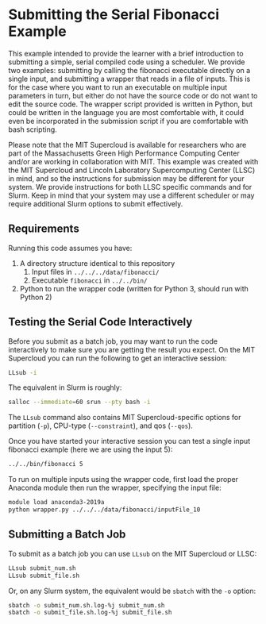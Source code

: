 # Submitting the Serial Fibonacci Example

This example intended to provide the learner with a brief introduction to submitting a simple, serial compiled code using a scheduler. We provide two examples: submitting by calling the fibonacci executable directly on a single input, and submitting a wrapper that reads in a file of inputs. This is for the case where you want to run an executable on multiple input parameters in turn, but either do not have the source code or do not want to edit the source code. The wrapper script provided is written in Python, but could be written in the language you are most comfortable with, it could even be incorporated in the submission script if you are comfortable with bash scripting.

Please note that the MIT Supercloud is available for researchers who are part of the Massachusetts Green High Performance Computing Center and/or are working in collaboration with MIT.  This example was created with the MIT Supercloud and Lincoln Laboratory Supercomputing Center (LLSC) in mind, and so the instructions for submission may be different for your system. We provide instructions for both LLSC specific commands and for Slurm. Keep in mind that your system may use a different scheduler or may require additional Slurm options to submit effectively.

## Requirements

Running this code assumes you have:

1. A directory structure identical to this repository
    1. Input files in `../../../data/fibonacci/`
    2. Executable `fibonacci` in `../../bin/`
2. Python to run the wrapper code (written for Python 3, should run with Python 2)

## Testing the Serial Code Interactively

Before you submit as a batch job, you may want to run the code interactively to make sure you are getting the result you expect. On the MIT Supercloud you can run the following to get an interactive session:

```bash
LLsub -i
```

The equivalent in Slurm is roughly:

```bash
salloc --immediate=60 srun --pty bash -i
```

The `LLsub` command also contains MIT Supercloud-specific options for partition (`-p`), CPU-type (`--constraint`), and qos (`--qos`).

Once you have started your interactive session you can test a single input fibonacci example (here we are using the input 5):

```bash
../../bin/fibonacci 5
```

To run on multiple inputs using the wrapper code, first load the proper Anaconda module then run the wrapper, specifying the input file:

```bash
module load anaconda3-2019a
python wrapper.py ../../../data/fibonacci/inputFile_10
```

## Submitting a Batch Job

To submit as a batch job you can use `LLsub` on the MIT Supercloud or LLSC:

```bash
LLsub submit_num.sh
LLsub submit_file.sh
```

Or, on any Slurm system, the equivalent would be `sbatch` with the `-o` option:

```bash
sbatch -o submit_num.sh.log-%j submit_num.sh
sbatch -o submit_file.sh.log-%j submit_file.sh
```
